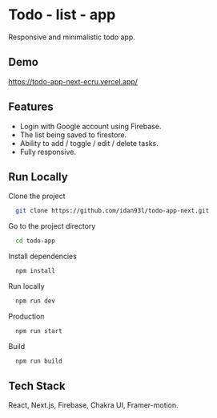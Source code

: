
# Todo - list - app

Responsive and minimalistic todo app.

## Demo

https://todo-app-next-ecru.vercel.app/

## Features

- Login with Google account using Firebase.
- The list being saved to firestore.
- Ability to add / toggle / edit / delete tasks.
- Fully responsive.

## Run Locally

Clone the project

```bash
  git clone https://github.com/idan93l/todo-app-next.git
```

Go to the project directory

```bash
  cd todo-app
```

Install dependencies

```bash
  npm install
```

Run locally

```bash
  npm run dev
```

Production

```bash
  npm run start
```

Build

```bash
  npm run build
```


## Tech Stack

React, Next.js, Firebase, Chakra UI, Framer-motion.